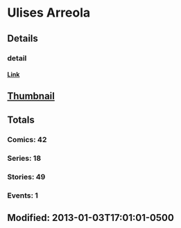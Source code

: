 # Ulises  Arreola 
## Details
### detail
#### [Link](http://marvel.com/comics/creators/9628/ulises_arreola?utm_campaign=apiRef&utm_source=225578a89fc76f3d20fbffda5d17a88d)
## [Thumbnail](http://i.annihil.us/u/prod/marvel/i/mg/f/f0/4bb67f4b8ffb7.jpg)
## Totals
### Comics: 42
### Series: 18
### Stories: 49
### Events: 1
## Modified: 2013-01-03T17:01:01-0500
